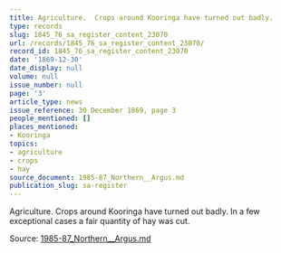 ```yaml
---
title: Agriculture.  Crops around Kooringa have turned out badly.
type: records
slug: 1845_76_sa_register_content_23070
url: /records/1845_76_sa_register_content_23070/
record_id: 1845_76_sa_register_content_23070
date: '1869-12-30'
date_display: null
volume: null
issue_number: null
page: '3'
article_type: news
issue_reference: 30 December 1869, page 3
people_mentioned: []
places_mentioned:
- Kooringa
topics:
- agriculture
- crops
- hay
source_document: 1985-87_Northern__Argus.md
publication_slug: sa-register
---
```


Agriculture.  Crops around Kooringa have turned out badly.  In a few exceptional cases a fair quantity of hay was cut.

Source: [1985-87_Northern__Argus.md](/downloads/markdown/1985-87_Northern__Argus.md)
